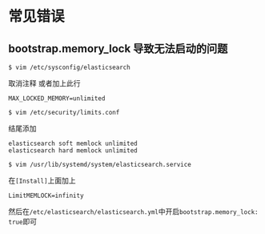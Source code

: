 # 常见错误

## bootstrap.memory_lock 导致无法启动的问题

```
$ vim /etc/sysconfig/elasticsearch
```
取消注释 或者加上此行
```
MAX_LOCKED_MEMORY=unlimited
```

```
$ vim /etc/security/limits.conf
```
结尾添加
```
elasticsearch soft memlock unlimited
elasticsearch hard memlock unlimited
```

```
$ vim /usr/lib/systemd/system/elasticsearch.service
```

在`[Install]`上面加上
```
LimitMEMLOCK=infinity
```

然后在`/etc/elasticsearch/elasticsearch.yml`中开启`bootstrap.memory_lock: true`即可